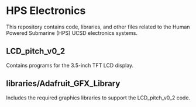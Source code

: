 # HPS Electronics

This repository contains code, libraries, and other files related to the Human Powered Submarine (HPS) UCSD electronics systems.

## LCD_pitch_v0_2
Contains programs for the 3.5-inch TFT LCD display.

## libraries/Adafruit_GFX_Library
Includes the required graphics libraries to support the LCD_pitch_v0_2 code.
